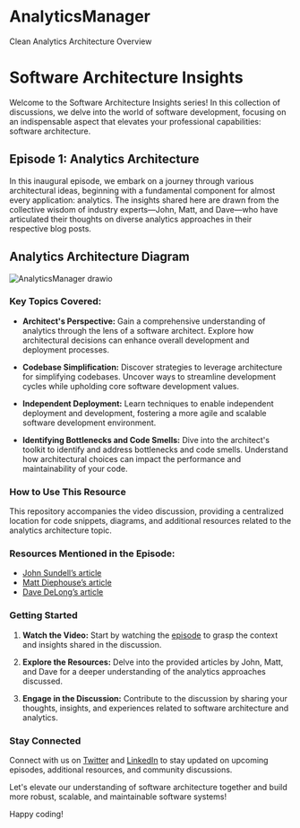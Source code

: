 # AnalyticsManager
Clean Analytics Architecture Overview

# Software Architecture Insights

Welcome to the Software Architecture Insights series! In this collection of discussions, we delve into the world of software development, focusing on an indispensable aspect that elevates your professional capabilities: software architecture.

## Episode 1: Analytics Architecture

In this inaugural episode, we embark on a journey through various architectural ideas, beginning with a fundamental component for almost every application: analytics. The insights shared here are drawn from the collective wisdom of industry experts—John, Matt, and Dave—who have articulated their thoughts on diverse analytics approaches in their respective blog posts.

## Analytics Architecture Diagram
![AnalyticsManager drawio](https://github.com/SaikatDasTatai/AnalyticsManager/assets/29250552/16228116-bc2f-473c-9a20-21e58407df04)


### Key Topics Covered:
- **Architect's Perspective:** Gain a comprehensive understanding of analytics through the lens of a software architect. Explore how architectural decisions can enhance overall development and deployment processes.

- **Codebase Simplification:** Discover strategies to leverage architecture for simplifying codebases. Uncover ways to streamline development cycles while upholding core software development values.

- **Independent Deployment:** Learn techniques to enable independent deployment and development, fostering a more agile and scalable software development environment.

- **Identifying Bottlenecks and Code Smells:** Dive into the architect's toolkit to identify and address bottlenecks and code smells. Understand how architectural choices can impact the performance and maintainability of your code.

### How to Use This Resource

This repository accompanies the video discussion, providing a centralized location for code snippets, diagrams, and additional resources related to the analytics architecture topic.

### Resources Mentioned in the Episode:

- [John Sundell’s article](https://www.swiftbysundell.com/posts/...)
- [Matt Diephouse’s article](http://matt.diephouse.com/2017/12/whe...)
- [Dave DeLong’s article](https://davedelong.com/blog/2017/12/0...)

### Getting Started

1. **Watch the Video:** Start by watching the [episode](#) to grasp the context and insights shared in the discussion.

2. **Explore the Resources:** Delve into the provided articles by John, Matt, and Dave for a deeper understanding of the analytics approaches discussed.

3. **Engage in the Discussion:** Contribute to the discussion by sharing your thoughts, insights, and experiences related to software architecture and analytics.

### Stay Connected

Connect with us on [Twitter](#) and [LinkedIn](#) to stay updated on upcoming episodes, additional resources, and community discussions.

Let's elevate our understanding of software architecture together and build more robust, scalable, and maintainable software systems!

Happy coding!


